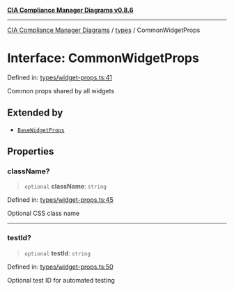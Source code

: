 [**CIA Compliance Manager Diagrams v0.8.6**](../../README.md)

***

[CIA Compliance Manager Diagrams](../../modules.md) / [types](../README.md) / CommonWidgetProps

# Interface: CommonWidgetProps

Defined in: [types/widget-props.ts:41](https://github.com/Hack23/cia-compliance-manager/blob/050a250237d6f621490781dbdf95155919f35aed/src/types/widget-props.ts#L41)

Common props shared by all widgets

## Extended by

- [`BaseWidgetProps`](BaseWidgetProps.md)

## Properties

### className?

> `optional` **className**: `string`

Defined in: [types/widget-props.ts:45](https://github.com/Hack23/cia-compliance-manager/blob/050a250237d6f621490781dbdf95155919f35aed/src/types/widget-props.ts#L45)

Optional CSS class name

***

### testId?

> `optional` **testId**: `string`

Defined in: [types/widget-props.ts:50](https://github.com/Hack23/cia-compliance-manager/blob/050a250237d6f621490781dbdf95155919f35aed/src/types/widget-props.ts#L50)

Optional test ID for automated testing

